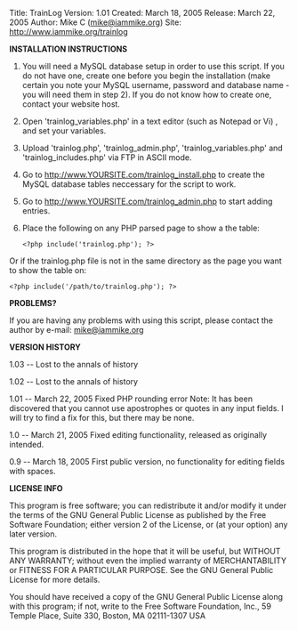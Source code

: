 Title: TrainLog
Version: 1.01
Created: March 18, 2005
Release: March 22, 2005
Author: Mike C (mike@iammike.org)
Site: http://www.iammike.org/trainlog

**INSTALLATION INSTRUCTIONS**

1. You will need a MySQL database setup in order to use this script. If 
you do not have one, create one before you begin the installation (make 
certain you note  your MySQL username, password and database name - you 
will need them in step 2). If you do not know how to create one, 
contact your website host.

2. Open 'trainlog_variables.php' in a text editor (such as Notepad or Vi)
, and set your variables.

3. Upload 'trainlog.php', 'trainlog_admin.php', 'trainlog_variables.php' 
and 'trainlog_includes.php' via FTP in ASCII mode.

4. Go to http://www.YOURSITE.com/trainlog_install.php to create the MySQL 
database tables neccessary for the script to work.

5. Go to http://www.YOURSITE.com/trainlog_admin.php to start adding 
entries.

6. Place the following on any PHP parsed page to show a the table:

   `<?php include('trainlog.php'); ?>`

Or if the trainlog.php file is not in the same directory as the page you 
want to show the table on:

    <?php include('/path/to/trainlog.php'); ?>

**PROBLEMS?**

If you are having any problems with using this script, please contact the 
author by e-mail: mike@iammike.org

**VERSION HISTORY**

1.03 -- Lost to the annals of history

1.02 -- Lost to the annals of history

1.01 -- March 22, 2005
Fixed PHP rounding error
Note: It has been discovered that you cannot use apostrophes or quotes in any input fields. I will try to find a fix for this, but there may be none.

1.0 -- March 21, 2005
Fixed editing functionality, released as originally intended.

0.9 -- March 18, 2005
First public version, no functionality for editing fields with spaces.

**LICENSE INFO**

This program is free software; you can redistribute it and/or modify it 
under the terms of the GNU General Public License as published by the 
Free Software Foundation; either version 2 of the License, or
(at your option) any later version.

This program is distributed in the hope that it will be useful, but 
WITHOUT ANY WARRANTY; without even the implied warranty of MERCHANTABILITY 
or FITNESS FOR A PARTICULAR PURPOSE. See the GNU General Public License 
for more details.

You should have received a copy of the GNU General Public License along 
with this program; if not, write to the Free Software Foundation, Inc., 59
Temple Place, Suite 330, Boston, MA 02111-1307 USA
